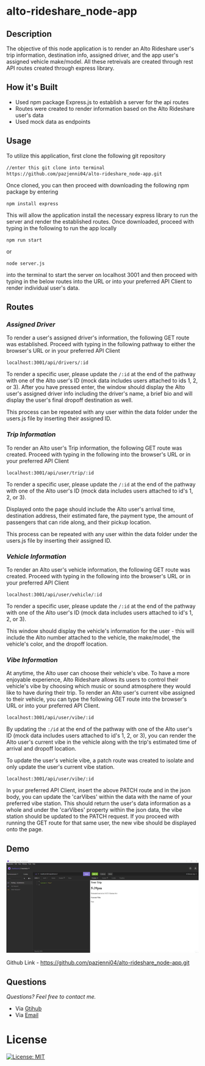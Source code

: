 # alto-rideshare_node-app

## **Description**

The objective of this node application is to render an Alto Rideshare user's trip information, destination info, assigned driver, and the app user's assigned vehicle make/model. All these retreivals are created through rest API routes created through express library.

## **How it's Built**

- Used npm package Express.js to establish a server for the api routes
- Routes were created to render information based on the Alto Rideshare user's data
- Used mock data as endpoints

## **Usage**

To utilize this application, first clone the following git repository

    //enter this git clone into terminal
    https://github.com/pazjenni04/alto-rideshare_node-app.git

Once cloned, you can then proceed with downloading the following npm package by entering

    npm install express

This will allow the application install the necessary express library to run the server and render the established routes. Once downloaded, proceed with typing in the following to run the app locally

    npm run start

or

    node server.js

into the terminal to start the server on localhost 3001 and then proceed with typing in the below routes into the URL or into your preferred API Client to render individual user's data.

## **Routes**

### **_Assigned Driver_**

To render a user's assigned driver's information, the following GET route was established. Proceed with typing in the following pathway to either the browser's URL or in your preferred API Client

    localhost:3001/api/drivers/:id

To render a specific user, please update the `/:id` at the end of the pathway with one of the Alto user's ID (mock data includes users attached to ids 1, 2, or 3). After you have pressed enter, the window should display the Alto user's assigned driver info including the driver's name, a brief bio and will display the user's final dropoff destination as well.

This process can be repeated with any user within the data folder under the users.js file by inserting their assigned ID.

### **_Trip Information_**

To render an Alto user's Trip information, the following GET route was created. Proceed with typing in the following into the browser's URL or in your preferred API Client

    localhost:3001/api/user/trip/:id

To render a specific user, please update the `/:id` at the end of the pathway with one of the Alto user's ID (mock data includes users attached to id's 1, 2, or 3).

Displayed onto the page should include the Alto user's arrival time, destination address, their estimated fare, the payment type, the amount of passengers that can ride along, and their pickup location.

This process can be repeated with any user within the data folder under the users.js file by inserting their assigned ID.

### **_Vehicle Information_**

To render an Alto user's vehicle information, the following GET route was created. Proceed with typing in the following into the browser's URL or in your preferred API Client

    localhost:3001/api/user/vehicle/:id

To render a specific user, please update the `/:id` at the end of the pathway with one of the Alto user's ID (mock data includes users attached to id's 1, 2, or 3).

This window should display the vehicle's information for the user - this will include the Alto number attached to the vehicle, the make/model, the vehicle's color, and the dropoff location.

### **_Vibe Information_**

At anytime, the Alto user can choose their vehicle's vibe. To have a more enjoyable experience, Alto Rideshare allows its users to control their vehicle's vibe by choosing which music or sound atmosphere they would like to have during their trip. To render an Alto user's current vibe assigned to their vehicle, you can type the following GET route into the browser's URL or into your preferred API Client.

    localhost:3001/api/user/vibe/:id

By updating the `:/id` at the end of the pathway with one of the Alto user's ID (mock data includes users attached to id's 1, 2, or 3), you can render the Alto user's current vibe in the vehicle along with the trip's estimated time of arrival and dropoff location.

To update the user's vehicle vibe, a patch route was created to isolate and only update the user's current vibe station.

    localhost:3001/api/user/vibe/:id

In your preferred API Client, insert the above PATCH route and in the json body, you can update the 'carVibes' within the data with the name of your preferred vibe station. This should return the user's data information as a whole and under the 'carVibes' property within the json data, the vibe station should be updated to the PATCH request. If you proceed with running the GET route for that same user, the new vibe should be displayed onto the page.

## **Demo**

![Demo](route-demo.gif)

Github Link - https://github.com/pazjenni04/alto-rideshare_node-app.git

## **Questions**

_Questions? Feel free to contact me._

- Via [Gtihub](https://github.com/pazjenni04)
- Via [Email](pazjenni1331@gmail.com)

# License

[![License: MIT](https://img.shields.io/badge/License-MIT-yellow.svg)](https://opensource.org/licenses/MIT)
